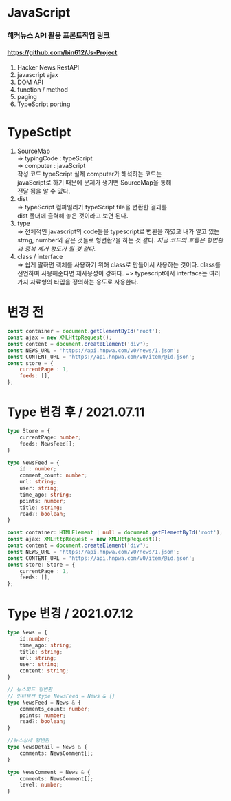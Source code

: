 # JavaScript

### 해커뉴스 API 활용 프론트작업 링크
#### https://github.com/bin612/Js-Project


1. Hacker News RestAPI 
2. javascript ajax 
3. DOM API
4. function / method 
5. paging
6. TypeScript porting

# TypeSctipt

1. SourceMap <br>
    => typingCode : typeScript <br>
    => computer : javaScript <br>
    작성 코드 typeScript 실제 computer가 해석하는 코드는 <br> javaScript로 하기 때문에 문제가 생기면 SourceMap을 통해 <br>
    전달 됨을 알 수 있다. 
2. dist <br>
    => typeScript 컴파일러가 typeScript file을 변환한 결과를 <br>
       dist 폴더에 출력해 놓은 것이라고 보면 된다.
3. type <br>
    => 전체적인 javascript의 code들을 typescript로 변환을 하였고
        내가 알고 있는 strng, number와 같은 것들로 형변환?을 하는 것 같다.
        *지금 코드의 흐름은 형변환과 중복 제거 정도가 될 것 같다.*
4. class / interface <br>
    => 쉽게 말하면 객체를 사용하기 위해 class로 만들어서 사용하는 것이다.
        class를 선언하여 사용해준다면 재사용성이 강하다.
    => typescript에서 interface는 여러 가지 자료형의 타입을 정의하는 용도로 사용한다.
# 변경 전
``` javascript
const container = document.getElementById('root');
const ajax = new XMLHttpRequest();
const content = document.createElement('div');
const NEWS_URL = 'https://api.hnpwa.com/v0/news/1.json';
const CONTENT_URL = 'https://api.hnpwa.com/v0/item/@id.json';
const store = {
    currentPage : 1,
    feeds: [],
};

```

# Type 변경 후 / 2021.07.11
``` typescript
type Store = {
    currentPage: number;
    feeds: NewsFeed[];
}

type NewsFeed = {
    id : number;
    comment_count: number;
    url: string;
    user: string;
    time_ago: string;
    points: number;
    title: string;
    read?: boolean;
}

const container: HTMLElement | null = document.getElementById('root');
const ajax: XMLHttpRequest = new XMLHttpRequest();
const content = document.createElement('div');
const NEWS_URL = 'https://api.hnpwa.com/v0/news/1.json';
const CONTENT_URL = 'https://api.hnpwa.com/v0/item/@id.json';
const store: Store = {
    currentPage : 1,
    feeds: [],
};

```

# Type 변경 / 2021.07.12

``` typescript
type News = {
    id:number;
    time_ago: string;
    title: string;
    url: string;
    user: string;
    content: string;
}

// 뉴스피드 형변환
// 인터섹션 type NewsFeed = News & {}
type NewsFeed = News & {
    comments_count: number;
    points: number;
    read?: boolean;
}

//뉴스상세 형변환
type NewsDetail = News & {
    comments: NewsComment[];
}

type NewsComment = News & {
    comments: NewsComment[];
    level: number;
}

```
